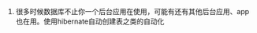 1. 很多时候数据库不止你一个后台应用在使用，可能有还有其他后台应用、app也在用。使用hibernate自动创建表之类的自动化
<!--stackedit_data:
eyJoaXN0b3J5IjpbNzk4NDYyMjUwXX0=
-->